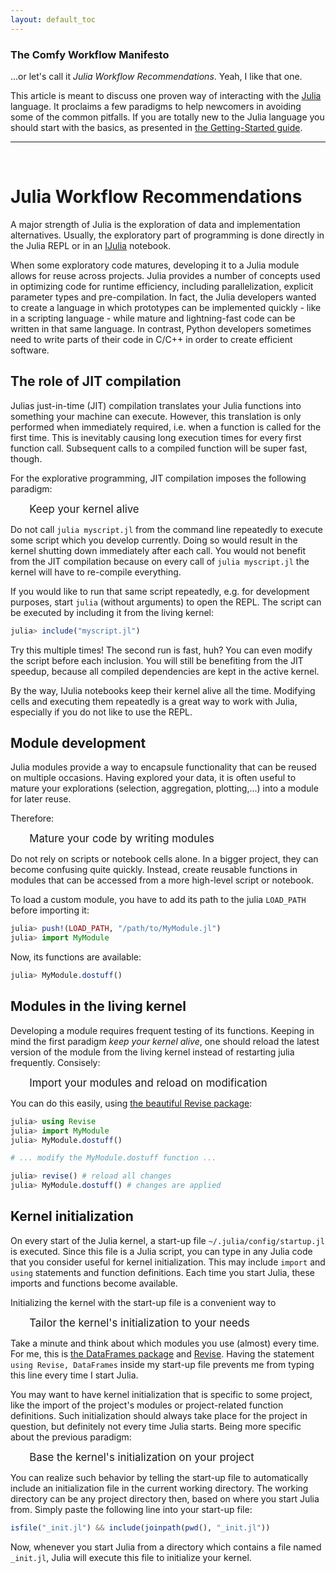 ```yaml
---
layout: default_toc
---
```




### The Comfy Workflow Manifesto

...or let's call it *Julia Workflow Recommendations*. Yeah, I like that one.

This article is meant to discuss one proven way of interacting with the
[Julia](https://julialang.org/) language.
It proclaims a few paradigms to help newcomers in avoiding some of the common pitfalls.
If you are totally new to the Julia language you should start with the basics, as presented
in [the Getting-Started guide](https://docs.julialang.org/en/stable/manual/getting-started/).

---

&nbsp;



# Julia Workflow Recommendations

A major strength of Julia is the exploration of data and implementation alternatives.
Usually, the exploratory part of programming is done directly in the Julia REPL
or in an [IJulia](https://github.com/JuliaLang/IJulia.jl) notebook.

When some exploratory code matures, developing it to a Julia module allows for reuse across
projects. Julia provides a number of concepts used in optimizing code for runtime
efficiency, including parallelization, explicit parameter types and pre-compilation.
In fact, the Julia developers wanted to create a language in which prototypes can be
implemented quickly - like in a scripting language - while mature and
lightning-fast code can be written in that same language.
In contrast, Python developers sometimes need to write parts of their code in C/C++ in order
to create efficient software.



## The role of JIT compilation

Julias just-in-time (JIT) compilation translates your Julia functions into something your
machine can execute. However, this translation is only performed when immediately required,
i.e. when a function is called for the first time.
This is inevitably causing long execution times for every first function call.
Subsequent calls to a compiled function will be super fast, though.

For the explorative programming, JIT compilation imposes the following paradigm:

<p style="margin-left: 6%"><big>Keep your kernel alive</big></p>

Do not call `julia myscript.jl` from the command line repeatedly to execute some
script which you develop currently.
Doing so would result in the kernel shutting down immediately after each call. You would
not benefit from the JIT compilation because on every call of `julia myscript.jl`
the kernel will have to re-compile everything.

If you would like to run that same script repeatedly, e.g. for development purposes,
start `julia` (without arguments) to open the REPL. The script can be executed by including
it from the living kernel:

```julia
julia> include("myscript.jl")
```

Try this multiple times!
The second run is fast, huh? You can even modify the script before each inclusion.
You will still be benefiting from the JIT speedup, because all compiled
dependencies are kept in the active kernel.

By the way, IJulia notebooks keep their kernel alive all the time. Modifying cells
and executing them repeatedly is a great way to work with Julia, especially if you
do not like to use the REPL.



## Module development

Julia modules provide a way to encapsule functionality that can be reused on multiple
occasions.
Having explored your data, it is often useful to mature your explorations (selection,
aggregation, plotting,...) into a module for later reuse.

Therefore:

<p style="margin-left: 6%"><big>Mature your code by writing modules</big></p>

Do not rely on scripts or notebook cells alone. In a bigger project, they can
become confusing quite quickly.
Instead, create reusable functions in modules that can be accessed from a more
high-level script or notebook.

To load a custom module, you have to add its path to the julia `LOAD_PATH` before
importing it:

```julia
julia> push!(LOAD_PATH, "/path/to/MyModule.jl")
julia> import MyModule
```

Now, its functions are available:

```julia
julia> MyModule.dostuff()
```


## Modules in the living kernel

Developing a module requires frequent testing of its functions. Keeping in mind the first
paradigm _keep your kernel alive_, one should reload the latest version of the module
from the living kernel instead of restarting julia frequently. Consisely:

<p style="margin-left: 6%"><big>Import your modules and reload on modification</big></p>

You can do this easily, using [the beautiful Revise package](https://github.com/timholy/Revise.jl):

```julia
julia> using Revise
julia> import MyModule
julia> MyModule.dostuff()

# ... modify the MyModule.dostuff function ...

julia> revise() # reload all changes
julia> MyModule.dostuff() # changes are applied
```



## Kernel initialization

On every start of the Julia kernel, a start-up file `~/.julia/config/startup.jl` is executed.
Since this file is a Julia script, you can type in any Julia code that you consider useful for kernel
initialization. This may include `import` and `using` statements and function definitions.
Each time you start Julia, these imports and functions become available.

Initializing the kernel with the start-up file is a convenient way to

<p style="margin-left: 6%"><big>Tailor the kernel's initialization to your needs</big></p>

Take a minute and think about which modules you use (almost) every time. For me, this is
[the DataFrames package](https://dataframesjl.readthedocs.io/en/latest/) and
[Revise](https://github.com/timholy/Revise.jl).
Having the statement `using Revise, DataFrames` inside my start-up file prevents me from
typing this line every time I start Julia.

You may want to have kernel initialization that is specific to some project, like the import
of the project's modules or project-related function definitions.
Such initialization should always take place for the project in question, but definitely
not every time Julia starts.
Being more specific about the previous paradigm:

<p style="margin-left: 6%"><big>Base the kernel's initialization on your project</big></p>

You can realize such behavior by telling the start-up file to automatically include an
initialization file in the current working directory. The working directory can be any
project directory then, based on where you start Julia from.
Simply paste the following line into your start-up file:

```julia
isfile("_init.jl") && include(joinpath(pwd(), "_init.jl"))
```

Now, whenever you start Julia from a directory which contains a file named `_init.jl`,
Julia will execute this file to initialize your kernel.


